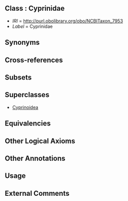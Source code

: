 
## Class : Cyprinidae

 * *IRI* = http://purl.obolibrary.org/obo/NCBITaxon_7953
 * *Label* = Cyprinidae

## Synonyms


## Cross-references


## Subsets


## Superclasses

 * [Cyprinoidea](../../NCBITaxon/27/NCBITaxon_30727.md)

## Equivalencies


## Other Logical Axioms


## Other Annotations


## Usage


## External Comments

